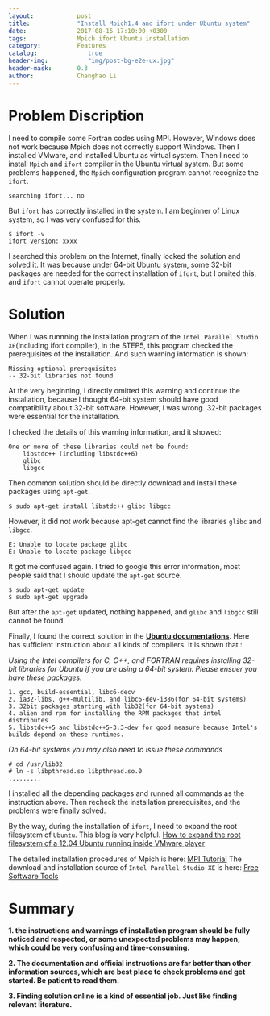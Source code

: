 ```yaml
---
layout:            post
title:             "Install Mpich1.4 and ifort under Ubuntu system"
date:              2017-08-15 17:10:00 +0300
tags:              Mpich ifort Ubuntu installation
category:          Features
catalog:    		  true
header-img: 		  "img/post-bg-e2e-ux.jpg"
header-mask:       0.3
author:            Changhao Li
---
```


# Problem Discription

I need to compile some Fortran codes using MPI. However, Windows does not work because Mpich does not correctly support Windows. Then I installed VMware, and installed Ubuntu as virtual system. Then I need to install ```Mpich``` and ```ifort``` compiler in the Ubuntu virtual system. But some problems happened, the ```Mpich``` configuration program cannot recognize the ```ifort```. 

```searching ifort... no```

But ```ifort``` has correctly installed in the system. I am beginner of Linux system, so I was very confused for this.

```
$ ifort -v
ifort version: xxxx
```

I searched this problem on the Internet, finally locked the solution and solved it. It was because under 64-bit Ubuntu system, some 32-bit packages are needed for the correct installation of ```ifort```, but I omited this, and ```ifort``` cannot operate properly.

# Solution

When I was runnning the installation program of the ```Intel Parallel Studio XE```(including ifort compiler), in the STEP5, this program checked the prerequisites of the installation. And such warning information is shown:

```
Missing optional prerequisites
-- 32-bit libraries not found
```
At the very beginning, I directly omitted this warning and continue the installation, because I thought 64-bit system should have good compatibility about 32-bit software. However, I was wrong. 32-bit packages were essential for the installation.

I checked the details of this warning information, and it showed:

```
One or more of these libraries could not be found:
	libstdc++ (including libstdc++6)
	glibc
	libgcc
```
Then common solution should be directly download and install these packages using ```apt-get```.

```
$ sudo apt-get install libstdc++ glibc libgcc
```

However, it did not work because apt-get cannot find the libraries ```glibc``` and ```libgcc```.

```
E: Unable to locate package glibc
E: Unable to locate package libgcc
```

It got me confused again. I tried to google this error information, most people said that I should update the ```apt-get``` source.

```
$ sudo apt-get update
$ sudo apt-get upgrade
```

But after the ```apt-get``` updated, nothing happened, and ```glibc``` and ```libgcc``` still cannot be found.

Finally, I found the correct solution in the [**Ubuntu documentations**](https://help.ubuntu.com/community/InstallingCompilers). Here has sufficient instruction about all kinds of compilers. It is shown that 
:

*Using the Intel compilers for C, C++, and FORTRAN requires installing 32-bit libraries for Ubuntu if you are using a 64-bit system. Please ensuer you have these packages:*

```
1. gcc, build-essential, libc6-decv
2. ia32-libs, g++-multilib, and libc6-dev-i386(for 64-bit systems)
3. 32bit packages starting with lib32(for 64-bit systems)
4. alien and rpm for installing the RPM packages that intel distributes
5. libstdc++5 and libstdc++5-3.3-dev for good measure because Intel's builds depend on these runtimes.
```
*On 64-bit systems you may also need to issue these commands*

```
# cd /usr/lib32
# ln -s libpthread.so libpthread.so.0
.........
```

I installed all the depending packages and runned all commands as the instruction above. Then recheck the installation prerequisites, and the problems were finally solved.

By the way, during the installation of ```ifort```, I need to expand the root filesystem of ```Ubuntu```. This blog is very helpful. [How to expand the root filesystem of a 12.04 Ubuntu running inside VMware player](https://hexeract.wordpress.com/2012/04/30/how-to-expand-the-root-filesystem-of-a-11-10-ubuntu-running-inside-vmware-player)

The detailed installation procedures of Mpich is here: [MPI Tutorial](mpitutorial.com/tutorials/)
The download and installation source of ```Intel Parallel Studio XE``` is here: [Free Software Tools](https://software.intel.com/en-us/qualify-for-free-software/student)

# Summary

**1. the instructions and warnings of installation program should be fully noticed and respected, or some unexpected problems may happen, which could be very confusing and time-consuming.**

**2. The documentation and official instructions are far better than other information sources, which are best place to check problems and get started. Be patient to read them.**

**3. Finding solution online is a kind of essential job. Just like finding relevant literature.**